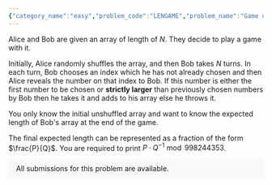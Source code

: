 ```yaml
---
{"category_name":"easy","problem_code":"LENGAME","problem_name":"Game of Length","problemComponents":{"constraints":"- $1 \\leq T \\leq 2 \\cdot 10^4$\n- $1 \\leq N \\leq 5 \\cdot 10^5$\n- $1 \\leq A_i \\leq 5 \\cdot 10^5$\n- Sum of $N$ does not exceeds $5 \\cdot 10^5$ over all testcases.\n","constraintsState":true,"subtasks":"","subtasksState":false,"inputFormat":"- First line will contain $T$, number of testcases. Then the testcases follow.\n- Each testcase contains two lines of input.\n- The first line contains $N$ the length of the array.\n- The second line contains $N$ space-separated integers $A_1, A_2,..., A_N$ representing the initial array.\n","inputFormatState":true,"outputFormat":"For each testcase, output in a single line the expected length of Bob\u0027s array at the end of the game modulo $998244353$.\n","outputFormatState":true,"sampleTestCases":{"0":{"id":1,"input":"4\n2\n1 2\n3\n1 2 3\n3\n1 1 1\n3\n2 3 2","output":"499122178\n831870296\n1\n665496237","explanation":"**Test case $1$:** The possible final arrays will be $[2, 1]$ or $[1, 2]$. If Bob chooses indexes in the order $[2, 1]$ then he will end up with $2$ elements in the first case and $1$ element in the second case, if he chooses indexes in the order $[1, 2]$ then he will end up with $1$ element in the first case and $2$ elements in the case. Hence his probability ending up with $2$ elements is $\\frac{1}{2}$ and with $1$ element is also $\\frac{1}{2}$. Hence the final answer will be calculated as $2 \\cdot \\frac{1}{2} + 1 \\cdot \\frac{1}{2}$ which is equal to $\\frac{3}{2}$.\n\n**Test case $2$:** The probability of Bob ending up with all three elements is $\\frac{1}{6}$, the probability that he ends up with any two elements is $\\frac{1}{2}$ and the probability that he ends with only a single element is $\\frac{1}{3}$. Hence the final answer is calculated as $3 \\cdot \\frac{1}{6} + 2 \\cdot \\frac{1}{2} + 1 \\cdot \\frac{1}{3}$ which is equal to $\\frac{11}{6}$.\n\n**Test case $3$:** No matter what index Bob chooses initially he will only end up with $1$ element in his final array. Hence the final expected value is equal to $1$.\n\n**Test case $4$:** The probability of Bob ending up with all three elements is $0$, the probability that he ends up with any two elements is $\\frac{2}{3}$ and the probability that he ends with only a single element is $\\frac{1}{3}$. Hence the final answer is calculated as $2 \\cdot \\frac{2}{3} + 1 \\cdot \\frac{1}{3}$ which is equal to $\\frac{5}{3}$.","isDeleted":false}}},"video_editorial_url":"","languages_supported":{"0":"CPP14","1":"C","2":"JAVA","3":"PYTH 3.6","4":"CPP17","5":"PYTH","6":"PYP3","7":"CS2","8":"ADA","9":"PYPY","10":"TEXT","11":"PAS fpc","12":"NODEJS","13":"RUBY","14":"PHP","15":"GO","16":"HASK","17":"TCL","18":"PERL","19":"SCALA","20":"LUA","21":"kotlin","22":"BASH","23":"JS","24":"LISP sbcl","25":"rust","26":"PAS gpc","27":"BF","28":"CLOJ","29":"R","30":"D","31":"CAML","32":"FORT","33":"ASM","34":"swift","35":"FS","36":"WSPC","37":"LISP clisp","38":"SQL","39":"SCM guile","40":"PERL6","41":"ERL","42":"CLPS","43":"ICK","44":"NICE","45":"PRLG","46":"ICON","47":"COB","48":"SCM chicken","49":"PIKE","50":"SCM qobi","51":"ST","52":"SQLQ","53":"NEM"},"max_timelimit":1,"source_sizelimit":50000,"problem_author":"tejas10p","problem_tester":"","date_added":"10-10-2021","tags":{"0":"dynamic","1":"expected","2":"medium","3":"start15","4":"tejas10p"},"problem_difficulty_level":"Unavailable","best_tag":"Dynamic Programming","editorial_url":"https://discuss.codechef.com/problems/LENGAME","time":{"view_start_date":1634060704,"submit_start_date":1634060704,"visible_start_date":1634060704,"end_date":1735669800},"is_direct_submittable":false,"problemDiscussURL":"https://discuss.codechef.com/search?q=LENGAME","is_proctored":false,"visitedContests":{},"layout":"problem"}
---
```

Alice and Bob are given an array of length of $N$. They decide to play a game with it.

Initially, Alice randomly shuffles the array, and then Bob takes $N$ turns. In each turn, Bob chooses an index which he has not already chosen and then Alice reveals the number on that index to Bob. If this number is either the first number to be chosen or **strictly larger** than previously chosen numbers by Bob then he takes it and adds to his array else he throws it.

You only know the initial unshuffled array and want to know the expected length of Bob's array at the end of the game.

The final expected length can be represented as a fraction of the form $\frac{P}{Q}$. You are required to print $P \cdot Q^{-1} \bmod 998244353$.
<aside style='background: #f8f8f8;padding: 10px 15px;'><div>All submissions for this problem are available.</div></aside>
